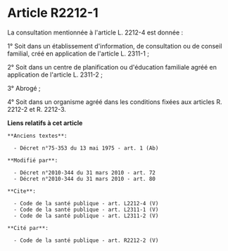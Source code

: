 # Article R2212-1

La consultation mentionnée à l'article L. 2212-4 est donnée : 

1° Soit dans un établissement d'information, de consultation ou de conseil familial, créé en application de l'article L.
2311-1 ; 

2° Soit dans un centre de planification ou d'éducation familiale agréé en application de l'article L. 2311-2 ; 

3° Abrogé ; 

4° Soit dans un organisme agréé dans les conditions fixées aux articles R. 2212-2 et R. 2212-3.

**Liens relatifs à cet article**

	**Anciens textes**:

	  - Décret n°75-353 du 13 mai 1975 - art. 1 (Ab)

	**Modifié par**:

	  - Décret n°2010-344 du 31 mars 2010 - art. 72
	  - Décret n°2010-344 du 31 mars 2010 - art. 80

	**Cite**:

	  - Code de la santé publique - art. L2212-4 (V)
	  - Code de la santé publique - art. L2311-1 (V)
	  - Code de la santé publique - art. L2311-2 (V)

	**Cité par**:

	  - Code de la santé publique - art. R2212-2 (V)
